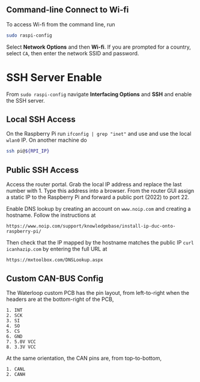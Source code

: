 ## Command-line Connect to Wi-fi

To access Wi-fi from the command line, run

```bash
sudo raspi-config
```

Select **Network Options** and then **Wi-fi**. If you are
prompted for a country, select `CA`, then enter the network
SSID and password.

# SSH Server Enable

From `sudo raspi-config` navigate **Interfacing Options**
and **SSH** and enable the SSH server.

## Local SSH Access

On the Raspberry Pi run `ifconfig | grep "inet"` and use
and use the local `wlan0` IP. On another machine do

```bash
ssh pi@${RPI_IP}
```

## Public SSH Access

Access the router portal. Grab the local IP address and
replace the last number with 1. Type this address into
a browser. From the router GUI assign a static IP to the
Raspberry Pi and forward a public port (2022) to port 22.

Enable DNS lookup by creating an account on `www.noip.com`
and creating a hostname. Follow the instructions at

```
https://www.noip.com/support/knowledgebase/install-ip-duc-onto-raspberry-pi/
```

Then check that the IP mapped by the hostname matches the
public IP `curl icanhazip.com` by entering the full URL at

```
https://mxtoolbox.com/DNSLookup.aspx
```

## Custom CAN-BUS Config

The Waterloop custom PCB has the pin layout, from left-to-right
when the headers are at the bottom-right of the PCB,

```
1. INT
2. SCK
3. SI
4. SO
5. CS
6. GND
7. 5.0V VCC
8. 3.3V VCC
```

At the same orientation, the CAN pins are, from top-to-bottom,

```
1. CANL
2. CANH
```
